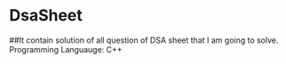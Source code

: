 # DsaSheet
##It contain solution of all question of DSA sheet that I am going to solve.
Programming Languauge: C++


